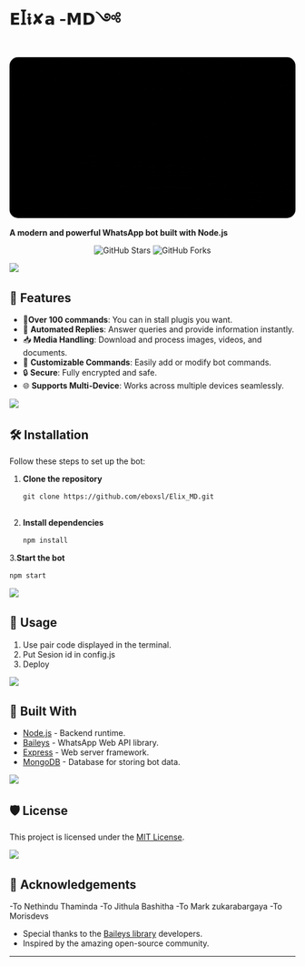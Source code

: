 # **𝗘ꟾ𝖎✘𝗮 ‐𝝡𝗗༺**  


<img src="https://raw.githubusercontent.com/Eboxsl/ELAUTO/refs/heads/main/ELIXA%20MD%20(2).gif" alt="Elix-MD Preview" style="border-radius: 15px; max-width: 100%; height: auto;">

**A modern and powerful WhatsApp bot built with Node.js**  

<div align="center">
  <img src="https://img.shields.io/github/stars/Eboxsl/Elixa_MD?style=for-the-badge" alt="GitHub Stars">
  <img src="https://img.shields.io/github/forks/Eboxsl/Elixa_MD?style=for-the-badge" alt="GitHub Forks">
</div>

<a><img src='https://i.imgur.com/LyHic3i.gif'/></a>

## 🚀 **Features**
- 💖**Over 100 commands**: You can in stall plugis you want.
- 🤖 **Automated Replies**: Answer queries and provide information instantly.
- 📥 **Media Handling**: Download and process images, videos, and documents.
- 🎨 **Customizable Commands**: Easily add or modify bot commands.
- 🔒 **Secure**: Fully encrypted and safe.
- 🌐 **Supports Multi-Device**: Works across multiple devices seamlessly.


<a><img src='https://i.imgur.com/LyHic3i.gif'/></a>

## 🛠️ **Installation**
Follow these steps to set up the bot:

1. **Clone the repository**
   ```
   git clone https://github.com/eboxsl/Elix_MD.git
  
   ```

2. **Install dependencies**
   ```bash
   npm install
   ```

 3.**Start the bot**
   ```bash
   npm start
   ```

<a><img src='https://i.imgur.com/LyHic3i.gif'/></a>


## 📄 **Usage**
1. Use pair code displayed in the terminal.
2. Put Sesion id in config.js
3. Deploy

<a><img src='https://i.imgur.com/LyHic3i.gif'/></a>


## 🧰 **Built With**

- [Node.js](https://nodejs.org/) - Backend runtime.
- [Baileys](https://github.com/adiwajshing/Baileys) - WhatsApp Web API library.
- [Express](https://expressjs.com/) - Web server framework.
- [MongoDB](https://www.mongodb.com/) - Database for storing bot data.

<a><img src='https://i.imgur.com/LyHic3i.gif'/></a>




## 🛡️ **License**
This project is licensed under the [MIT License](LICENSE).

<a><img src='https://i.imgur.com/LyHic3i.gif'/></a>


## 🤝 **Acknowledgements**
-To Nethindu Thaminda 
-To Jithula Bashitha
-To Mark zukarabargaya
-To Morisdevs

- Special thanks to the [Baileys library](https://github.com/adiwajshing/Baileys) developers.
- Inspired by the amazing open-source community.

---

